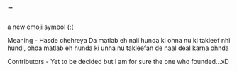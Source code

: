 # -
a new emoji symbol (:(

Meaning - Hasde chehreya  Da matlab eh naii hunda ki ohna nu ki takleef nhi hundi, ohda matlab eh hunda ki unha nu takleefan de naal deal karna ohnda

Contributors - Yet to be decided but i am for sure the one who founded...xD

